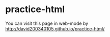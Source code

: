 # practice-html

You can visit this page in web-mode by http://david200340105.github.io/practice-html/
